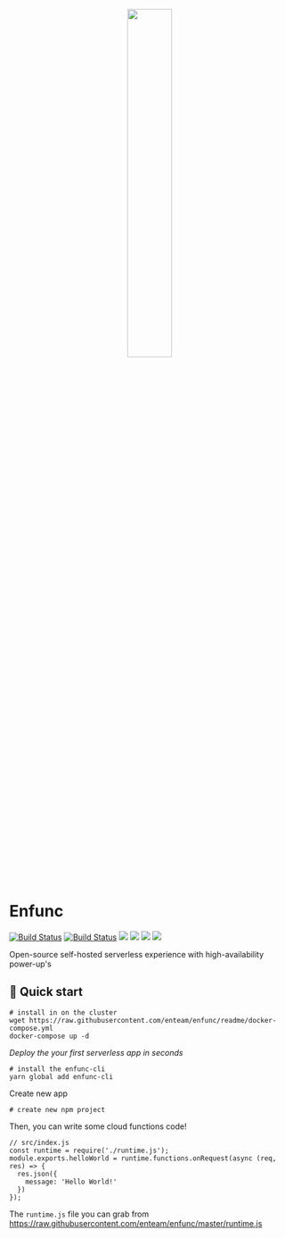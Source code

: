 <p align="center"><img width="40%" src="https://raw.githubusercontent.com/enteam/enfunc/master/icons/cloud-computing.png"/>
</p>

# Enfunc

[![Build Status](https://travis-ci.com/enteam/enfunc.svg?branch=master)](https://travis-ci.com/enteam/enfunc)
[![Build Status](https://travis-ci.com/enteam/enfunc.svg?branch=master)](https://travis-ci.com/enteam/enfunc)
[![](https://img.shields.io/docker/pulls/enteam/enfunc.svg)](https://hub.docker.com/r/enteam/enfunc/)
[![](https://img.shields.io/docker/stars/enteam/enfunc.svg)](https://hub.docker.com/r/enteam/enfunc/)
[![](https://img.shields.io/github/license/enteam/enfunc.svg)](https://github.com/enteam/enfunc)
[![](https://img.shields.io/github/issues/enteam/enfunc.svg)](https://github.com/enteam/enfunc)

Open-source self-hosted serverless experience with high-availability power-up's

## :rocket: Quick start
```
# install in on the cluster
wget https://raw.githubusercontent.com/enteam/enfunc/readme/docker-compose.yml
docker-compose up -d
```
*Deploy the your first serverless app in seconds*
```
# install the enfunc-cli
yarn global add enfunc-cli
```
Create new app
```
# create new npm project
```
Then, you can write some cloud functions code!
```
// src/index.js
const runtime = require('./runtime.js');
module.exports.helloWorld = runtime.functions.onRequest(async (req, res) => {
  res.json({
    message: 'Hello World!'
  })
});
```
The `runtime.js` file you can grab from https://raw.githubusercontent.com/enteam/enfunc/master/runtime.js
